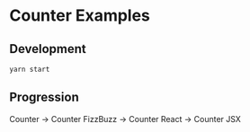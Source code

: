 # Counter Examples

## Development

```bash
yarn start
```

## Progression

Counter -> Counter FizzBuzz -> Counter React -> Counter JSX